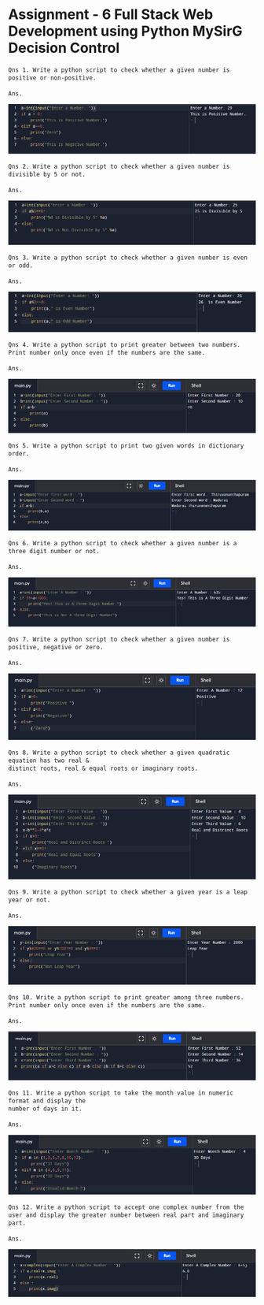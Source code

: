 # Assignment - 6 Full Stack Web Development using Python MySirG Decision Control

    Qns 1. Write a python script to check whether a given number is positive or non-positive.

    Ans.
![image 1](./assets/1.PNG)

    Qns 2. Write a python script to check whether a given number is divisible by 5 or not.

    Ans.
![image 2](./assets/2.PNG)

    Qns 3. Write a python script to check whether a given number is even or odd.

    Ans.
![image 3](./assets/3.PNG)

    Qns 4. Write a python script to print greater between two numbers. Print number only once even if the numbers are the same.

    Ans.
![image 4](./assets/4.PNG)

    Qns 5. Write a python script to print two given words in dictionary order.

    Ans.
![image 5](./assets/5.PNG)

    Qns 6. Write a python script to check whether a given number is a three digit number or not.

    Ans.
![image 6](./assets/6.PNG)

    Qns 7. Write a python script to check whether a given number is positive, negative or zero.

    Ans.
![image 7](./assets/7.PNG)

    Qns 8. Write a python script to check whether a given quadratic equation has two real &
    distinct roots, real & equal roots or imaginary roots.

    Ans.
![image 8](./assets/8.PNG)

    Qns 9. Write a python script to check whether a given year is a leap year or not.

    Ans.
![image 9](./assets/9.PNG)

    Qns 10. Write a python script to print greater among three numbers. Print number only once even if the numbers are the same.

    Ans.
![image 10](./assets/10.PNG)

    Qns 11. Write a python script to take the month value in numeric format and display the
    number of days in it.

    Ans.
![image 11](./assets/11.PNG)

    Qns 12. Write a python script to accept one complex number from the user and display the greater number between real part and imaginary part.

    Ans.
![image 12](./assets/12.PNG)